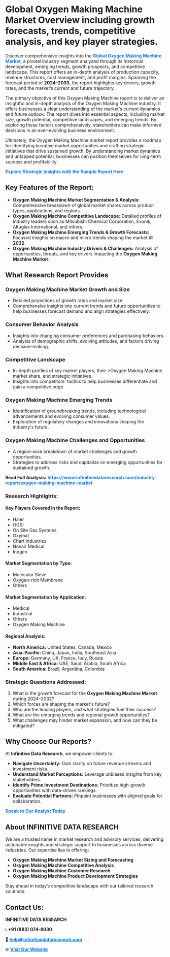 <h1>Global Oxygen Making Machine Market Overview including growth forecasts, trends, competitive analysis, and key player strategies.</h1>
<p>
Discover comprehensive insights into the 
<a href="https://www.infinitivedataresearch.com/industry-report/oxygen-making-machine-market" rel="dofollow" style="color: #007BFF; text-decoration: none;"><strong>Global Oxygen Making Machine Market</strong></a>, a pivotal industry segment analyzed through its historical development, emerging trends, growth prospects, and competitive landscape. This report offers an in-depth analysis of production capacity, revenue structures, cost management, and profit margins. Spanning the forecast period of <strong>2024–2033</strong>, the report highlights key drivers, growth rates, and the market’s current and future trajectory.
</p>
<p>
The primary objective of this Oxygen Making Machine report is to deliver an insightful and in-depth analysis of the Oxygen Making Machine industry. It offers businesses a clear understanding of the market's current dynamics and future outlook. The report dives into essential aspects, including market size, growth potential, competitive landscapes, and emerging trends. By exploring these factors comprehensively, stakeholders can make informed decisions in an ever-evolving business environment.
</p>
<p>
Ultimately, the Oxygen Making Machine market report provides a roadmap for identifying lucrative market opportunities and crafting strategic initiatives that drive sustained growth. By understanding market dynamics and untapped potential, businesses can position themselves for long-term success and profitability.
</p>
<p>
<a href="https://www.infinitivedataresearch.com/request-sample/reportId=111419" style="color: #007BFF; text-decoration: none;"><strong>Explore Strategic Insights with the Sample Report Here</strong></a>
</p>

<h2>Key Features of the Report:</h2>
<ul>
<li><strong>Oxygen Making Machine Market Segmentation & Analysis:</strong> Comprehensive breakdown of global market shares across product types, applications, and regions.</li>
<li><strong>Oxygen Making Machine Competitive Landscape:</strong> Detailed profiles of industry leaders such as Mitsubishi Chemical Corporation, Evonik, Altuglas International, and others.</li>
<li><strong>Oxygen Making Machine Emerging Trends & Growth Forecasts:</strong> Focused insights on macro and micro trends shaping the market till <strong>2032</strong>.</li>
<li><strong>Oxygen Making Machine Industry Drivers & Challenges:</strong> Analysis of opportunities, threats, and key drivers impacting the <strong>Oxygen Making Machine Market</strong>.</li>
</ul>

<h2>What Research Report Provides</h2>
<h3>Oxygen Making Machine Market Growth and Size</h3>
<ul>
<li>Detailed projections of growth rates and market size.</li>
<li>Comprehensive insights into current trends and future opportunities to help businesses forecast demand and align strategies effectively.</li>
</ul>

<h3>Consumer Behavior Analysis</h3>
<ul>
<li>Insights into changing consumer preferences and purchasing behaviors.</li>
<li>Analysis of demographic shifts, evolving attitudes, and factors driving decision-making.</li>
</ul>

<h3>Competitive Landscape</h3>
<ul>
<li>In-depth profiles of key market players, their >Oxygen Making Machine market share, and strategic initiatives.</li>
<li>Insights into competitors' tactics to help businesses differentiate and gain a competitive edge.</li>
</ul>

<h3>Oxygen Making Machine Emerging Trends</h3>
<ul>
<li>Identification of groundbreaking trends, including technological advancements and evolving consumer values.</li>
<li>Exploration of regulatory changes and innovations shaping the industry's future.</li>
</ul>

<h3>Oxygen Making Machine Challenges and Opportunities</h3>
<ul>
<li>A region-wise breakdown of market challenges and growth opportunities.</li>
<li>Strategies to address risks and capitalize on emerging opportunities for sustained growth.</li>
</ul>
<p><strong>Read Full Analysis:</strong> <a href="https://www.infinitivedataresearch.com/industry-report/oxygen-making-machine-market" rel="dofollow" style="color: #007BFF; text-decoration: none;"><strong>https://www.infinitivedataresearch.com/industry-report/oxygen-making-machine-market</strong></a></p>
<h3>Research Highlights:</h3>
<h4>Key Players Covered in the Report:</h4>
<ul><li>Haier</li><li>OGSI</li><li>On Site Gas Systems</li><li>Oxymat</li><li>Chart Industries</li><li>Novair Medical</li><li>Inogen</li></ul>
<h4>Market Segmentation by Type:</h4>
<ul><li>Molecular Sieve</li><li>Oxygen-rich Membrane</li><li>Others</li></ul>
<h4>Market Segmentation by Application:</h4>
<ul><li>Medical</li><li>Industrial</li><li>Others</li><li>Oxygen Making Machine</li></ul>

<h4>Regional Analysis:</h4>
<ul>
<li><strong>North America:</strong> United States, Canada, Mexico</li>
<li><strong>Asia-Pacific:</strong> China, Japan, India, Southeast Asia</li>
<li><strong>Europe:</strong> Germany, UK, France, Italy, Russia</li>
<li><strong>Middle East & Africa:</strong> UAE, Saudi Arabia, South Africa</li>
<li><strong>South America:</strong> Brazil, Argentina, Colombia</li>
</ul>

<h3>Strategic Questions Addressed:</h3>
<ol>
<li>What is the growth forecast for the <strong>Oxygen Making Machine Market</strong> during 2024–2032?</li>
<li>Which forces are shaping the market's future?</li>
<li>Who are the leading players, and what strategies fuel their success?</li>
<li>What are the emerging trends and regional growth opportunities?</li>
<li>What challenges may hinder market expansion, and how can they be mitigated?</li>
</ol>

<h2>Why Choose Our Reports?</h2>
<p>At <strong>Infinitive Data Research</strong>, we empower clients to:</p>
<ul>
<li><strong>Navigate Uncertainty:</strong> Gain clarity on future revenue streams and investment risks.</li>
<li><strong>Understand Market Perceptions:</strong> Leverage unbiased insights from key stakeholders.</li>
<li><strong>Identify Prime Investment Destinations:</strong> Prioritize high-growth opportunities with data-driven rankings.</li>
<li><strong>Evaluate Potential Partners:</strong> Pinpoint businesses with aligned goals for collaboration.</li>
</ul>
<p><a href="https://www.infinitivedataresearch.com/industry-report/oxygen-making-machine-market" rel="dofollow" style="color: #007BFF; text-decoration: none;"><strong>Speak to Our Analyst Today</strong></a></p>

<h2>About INFINITIVE DATA RESEARCH</h2>
<p>We are a trusted name in market research and advisory services, delivering actionable insights and strategic support to businesses across diverse industries. Our expertise lies in offering:</p>
<ul>
<li><strong>Oxygen Making Machine Market Sizing and Forecasting</strong></li>
<li><strong>Oxygen Making Machine Competitive Analysis</strong></li>
<li><strong>Oxygen Making Machine Customer Research</strong></li>
<li><strong>Oxygen Making Machine Product Development Strategies</strong></li>
</ul>
<p>Stay ahead in today’s competitive landscape with our tailored research solutions.</p>

<h2>Contact Us:</h2>
<p><strong>INFINITIVE DATA RESEARCH</strong></p>
<p>📞 <strong>+91 (883) 074-8030</strong></p>
<p>📧 <strong><a href="mailto:help@infinitivedataresearch.com" style="color: #007BFF;">help@infinitivedataresearch.com</a></strong></p>
<p>🌐 <strong><a href="https://www.infinitivedataresearch.com" rel="dofollow" style="color: #007BFF;">Visit Our Website</a></strong></p>
